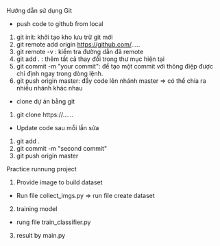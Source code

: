 Hướng dẫn sử dụng Git
- push code to github from local
1. git init: khởi tạo kho lưu trữ git mới
2. git remote add origin https://github.com/.....
3. git remote -v : kiểm tra đường dẫn đã remote
4. git add . : thêm tất cả thay đổi trong thư mục hiện tại
5. git commit -m "your commit": để tạo một commit với thông điệp được chỉ định ngay trong dòng lệnh.
6. git push origin master: đẩy code lên nhánh master => có thể chia ra nhiều nhánh khác nhau
- clone dự án bằng git
1. git clone https://......
- Update code sau mỗi lần sửa
1. git add .
2. git commit -m "second commit"
3. git push origin master

Practice runnung project
1. Provide image to build dataset
- Run file collect_imgs.py => run file create dataset
2. training model
- rung file train_classifier.py
3. result by main.py
